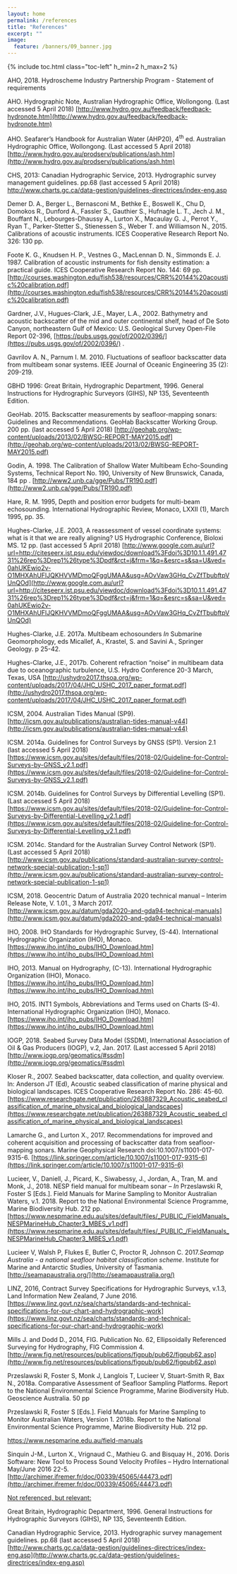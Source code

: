 ```yaml
---
layout: home
permalink: /references
title: "References"
excerpt: ""
image:
  feature: /banners/09_banner.jpg
---
```

{% include toc.html class="toc-left" h_min=2 h_max=2 %}

AHO, 2018. Hydroscheme Industry Partnership Program - Statement of requirements 

AHO. Hydrographic Note, Australian Hydrographic Office, Wollongong. (Last accessed 5 April 2018) [http://www.hydro.gov.au/feedback/feedback-hydronote.htm](http://www.hydro.gov.au/feedback/feedback-hydronote.htm)  

AHO. Seafarer’s Handbook for Australian Water (AHP20), 4<sup>th</sup> ed. Australian Hydrographic Office, Wollongong. (Last accessed 5 April 2018) [http://www.hydro.gov.au/prodserv/publications/ash.htm](http://www.hydro.gov.au/prodserv/publications/ash.htm) 

CHS, 2013: Canadian Hydrographic Service, 2013. Hydrographic survey management guidelines. pp.68 (last accessed 5 April 2018) http://www.charts.gc.ca/data-gestion/guidelines-directrices/index-eng.asp

Demer D. A., Berger L., Bernasconi M., Bethke E., Boswell K., Chu D, Domokos R., Dunford A., Fassler S., Gauthier S., Hufnagle L. T., Jech J. M., Bouffant N., Lebourges-Dhaussy A., Lurton X., Macaulay G. J., Perrot Y., Ryan T., Parker-Stetter S., Stienessen S., Weber T. and Williamson N., 2015. Calibrations of acoustic instruments. ICES Cooperative Research Report No. 326: 130 pp.

Foote K. G., Knudsen H. P., Vestnes G., MacLennan D. N., Simmonds E. J. 1987. Calibration of acoustic instruments for fish density estimation: a practical guide. ICES Cooperative Research Report No. 144: 69 pp. [http://courses.washington.edu/fish538/resources/CRR%20144%20acoustic%20calibration.pdf](http://courses.washington.edu/fish538/resources/CRR%20144%20acoustic%20calibration.pdf) 

Gardner, J.V., Hugues-Clark, J.E., Mayer, L.A., 2002. Bathymetry and acoustic backscatter of the mid and outer continental shelf, head of De Soto Canyon, northeastern Gulf of Mexico: U.S. Geological Survey Open-File Report 02-396, [https://pubs.usgs.gov/of/2002/0396/](https://pubs.usgs.gov/of/2002/0396/) .

Gavrilov A. N., Parnum I. M. 2010. Fluctuations of seafloor backscatter data from multibeam sonar systems. IEEE Journal of Oceanic Engineering 35 (2): 209-219.

GBHD 1996: Great Britain, Hydrographic Department, 1996. General Instructions for Hydrographic Surveyors (GIHS), NP 135, Seventeenth Edition.

GeoHab. 2015. Backscatter measurements by seafloor-mapping sonars: Guidelines and Recommendations. GeoHab Backscatter Working Group. 200 pp. (last accessed 5 April 2018) [http://geohab.org/wp-content/uploads/2013/02/BWSG-REPORT-MAY2015.pdf](http://geohab.org/wp-content/uploads/2013/02/BWSG-REPORT-MAY2015.pdf) 

Godin, A. 1998. The Calibration of Shallow Water Multibeam Echo-Sounding Systems, Technical Report No. 190, University of New Brunswick, Canada, 184 pp . [http://www2.unb.ca/gge/Pubs/TR190.pdf](http://www2.unb.ca/gge/Pubs/TR190.pdf) 

Hare, R. M. 1995, Depth and position error budgets for multi-beam echosounding. International Hydrographic Review, Monaco, LXXII (1), March 1995, pp. 35.

Hughes-Clarke, J.E. 2003, A reassessment of vessel coordinate systems: what is it that we are really aligning? US Hydrographic Conference, Bioloxi MS. 12 pp. (last accessed 5 April 2018) [http://www.google.com.au/url?url=http://citeseerx.ist.psu.edu/viewdoc/download%3Fdoi%3D10.1.1.491.4731%26rep%3Drep1%26type%3Dpdf&rct=j&frm=1&q=&esrc=s&sa=U&ved=0ahUKEwio2v-O1MHXAhUFlJQKHVVMDmoQFggUMAA&usg=AOvVaw3GHq_CvZfTbubftpVUnQOd](http://www.google.com.au/url?url=http://citeseerx.ist.psu.edu/viewdoc/download%3Fdoi%3D10.1.1.491.4731%26rep%3Drep1%26type%3Dpdf&rct=j&frm=1&q=&esrc=s&sa=U&ved=0ahUKEwio2v-O1MHXAhUFlJQKHVVMDmoQFggUMAA&usg=AOvVaw3GHq_CvZfTbubftpVUnQOd) 

Hughes-Clarke, J.E. 2017a. Multibeam echosounders _In_ Submarine Geomorphology, eds Micallef, A., Krastel, S. and Savini A., Springer Geology. p 25-42.

Hughes-Clarke, J.E., 2017b. Coherent refraction “noise” in multibeam data due to oceanographic turbulence, U.S. Hydro Conference 20-3 March, Texas, USA [http://ushydro2017.thsoa.org/wp-content/uploads/2017/04/JHC_USHC_2017_paper_format.pdf](http://ushydro2017.thsoa.org/wp-content/uploads/2017/04/JHC_USHC_2017_paper_format.pdf) 

ICSM, 2004. Australian Tides Manual (SP9). [http://icsm.gov.au/publications/australian-tides-manual-v44](http://icsm.gov.au/publications/australian-tides-manual-v44)

ICSM. 2014a. Guidelines for Control Surveys by GNSS (SP1). Version 2.1 (last accessed 5 April 2018) [https://www.icsm.gov.au/sites/default/files/2018-02/Guideline-for-Control-Surveys-by-GNSS_v2.1.pdf](https://www.icsm.gov.au/sites/default/files/2018-02/Guideline-for-Control-Surveys-by-GNSS_v2.1.pdf) 

ICSM. 2014b. Guidelines for Control Surveys by Differential Levelling (SP1). (Last accessed 5 April 2018) [https://www.icsm.gov.au/sites/default/files/2018-02/Guideline-for-Control-Surveys-by-Differential-Levelling_v2.1.pdf](https://www.icsm.gov.au/sites/default/files/2018-02/Guideline-for-Control-Surveys-by-Differential-Levelling_v2.1.pdf) 

ICSM. 2014c. Standard for the Australian Survey Control Network (SP1). (Last accessed 5 April 2018) [http://www.icsm.gov.au/publications/standard-australian-survey-control-network-special-publication-1-sp1](http://www.icsm.gov.au/publications/standard-australian-survey-control-network-special-publication-1-sp1) 

ICSM, 2018. Geocentric Datum of Australia 2020 technical manual – Interim Release Note, V. 1.01., 3 March 2017. [http://www.icsm.gov.au/datum/gda2020-and-gda94-technical-manuals](http://www.icsm.gov.au/datum/gda2020-and-gda94-technical-manuals) 

IHO, 2008. IHO Standards for Hydrographic Survey, (S-44). International Hydrographic Organization (IHO), Monaco. [https://www.iho.int/iho_pubs/IHO_Download.htm](https://www.iho.int/iho_pubs/IHO_Download.htm) 

IHO, 2013. Manual on Hydrography, (C-13). International Hydrographic Organization (IHO), Monaco. [https://www.iho.int/iho_pubs/IHO_Download.htm](https://www.iho.int/iho_pubs/IHO_Download.htm) 

IHO, 2015. INT1 Symbols, Abbreviations and Terms used on Charts (S-4). International Hydrographic Organization (IHO), Monaco. [https://www.iho.int/iho_pubs/IHO_Download.htm](https://www.iho.int/iho_pubs/IHO_Download.htm) 

IOGP, 2018. Seabed Survey Data Model (SSDM), International Association of Oil & Gas Producers (IOGP), v.2, Jan. 2017. (Last accessed 5 April 2018) [http://www.iogp.org/geomatics/#ssdm](http://www.iogp.org/geomatics/#ssdm) 

Kloser R., 2007. Seabed backscatter, data collection, and quality overview. In: Anderson JT (Ed), Acoustic seabed classification of marine physical and biological landscapes. ICES Cooperative Research Report No. 286: 45-60. [https://www.researchgate.net/publication/263887329_Acoustic_seabed_classification_of_marine_physical_and_biological_landscapes](https://www.researchgate.net/publication/263887329_Acoustic_seabed_classification_of_marine_physical_and_biological_landscapes) 

Lamarche G., and Lurton X., 2017. Recommendations for improved and coherent acquisition and processing of backscatter data from seafloor-mapping sonars. Marine Geophysical Research doi:10.1007/s11001-017-9315-6. [https://link.springer.com/article/10.1007/s11001-017-9315-6](https://link.springer.com/article/10.1007/s11001-017-9315-6) 

Lucieer, V., Daniell, J., Picard, K., Siwabessy, J., Jordan, A., Tran, M. and Monk, J., 2018. NESP field manual for multibeam sonar – _In_ Przeslawski R, Foster S [Eds.]. Field Manuals for Marine Sampling to Monitor Australian Waters, v.1. 2018. Report to the National Environmental Science Programme, Marine Biodiversity Hub. 212 pp. [https://www.nespmarine.edu.au/sites/default/files/_PUBLIC_/FieldManuals_NESPMarineHub_Chapter3_MBES_v1.pdf](https://www.nespmarine.edu.au/sites/default/files/_PUBLIC_/FieldManuals_NESPMarineHub_Chapter3_MBES_v1.pdf) 

Lucieer V, Walsh P, Flukes E, Butler C, Proctor R, Johnson C. 2017._Seamap Australia - a national seafloor habitat classification scheme_. Institute for Marine and Antarctic Studies, University of Tasmania. [http://seamapaustralia.org/](http://seamapaustralia.org/)

LINZ, 2016, Contract Survey Specifications for Hydrographic Surveys, v.1.3, Land Information New Zealand, 7 June 2016. [https://www.linz.govt.nz/sea/charts/standards-and-technical-specifications-for-our-chart-and-hydrographic-work](https://www.linz.govt.nz/sea/charts/standards-and-technical-specifications-for-our-chart-and-hydrographic-work)

Mills J. and Dodd D., 2014, FIG. Publication No. 62, Ellipsoidally Referenced Surveying for Hydrography, FIG Commission 4. [http://www.fig.net/resources/publications/figpub/pub62/figpub62.asp](http://www.fig.net/resources/publications/figpub/pub62/figpub62.asp) 

Przeslawski R, Foster S, Monk J, Langlois T, Lucieer V, Stuart-Smith R, Bax N., 2018a. Comparative Assessment of Seafloor Sampling Platforms. Report to the National Environmental Science Programme, Marine Biodiversity Hub. Geoscience Australia. 50 pp

Przeslawski R, Foster S [Eds.]. Field Manuals for Marine Sampling to Monitor Australian Waters, Version 1. 2018b. Report to the National Environmental Science Programme, Marine Biodiversity Hub. 212 pp. 

[https://www.nespmarine.edu.au/field-manuals ](https://www.nespmarine.edu.au/field-manuals )

Sinquin J-M., Lurton X., Vrignaud C., Mathieu G. and Bisquay H., 2016. Doris Software: New Tool to Process Sound Velocity Profiles – Hydro International May/June 2016 22-5. [http://archimer.ifremer.fr/doc/00339/45065/44473.pdf](http://archimer.ifremer.fr/doc/00339/45065/44473.pdf) 

<span style="text-decoration:underline;">Not referenced, but relevant:</span>

Great Britain, Hydrographic Department, 1996. General Instructions for Hydrographic Surveyors (GIHS), NP 135, Seventeenth Edition. 

Canadian Hydrographic Service, 2013. Hydrographic survey management guidelines. pp.68 (last accessed 5 April 2018) [http://www.charts.gc.ca/data-gestion/guidelines-directrices/index-eng.asp](http://www.charts.gc.ca/data-gestion/guidelines-directrices/index-eng.asp)
